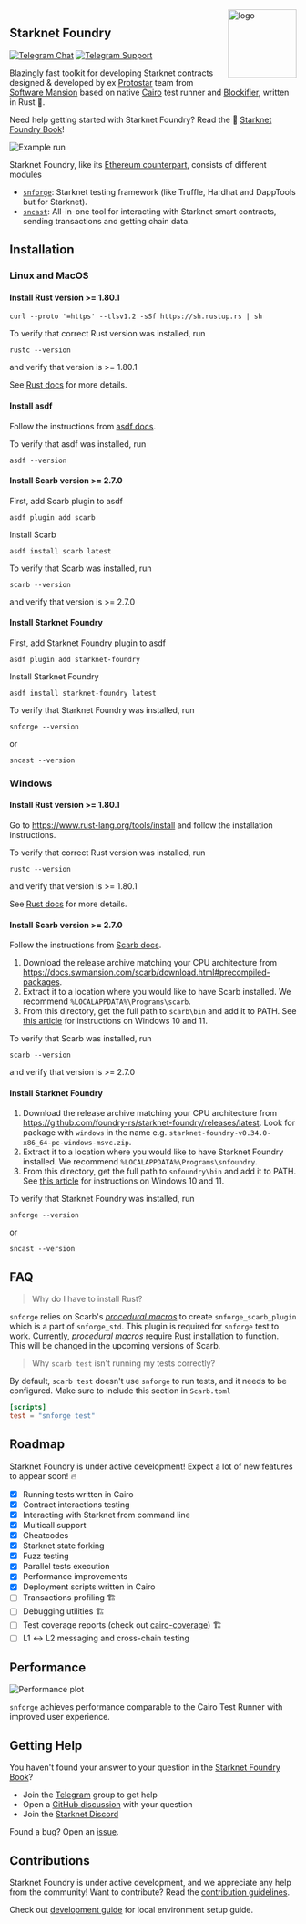 <img src="./docs/src/images/logo.png" alt="logo" width="120" align="right" />

## Starknet Foundry

[![Telegram Chat][tg-badge]][tg-url] [![Telegram Support][tg-support-badge]][tg-support-url]

[tg-badge]: https://img.shields.io/endpoint?color=neon&logo=telegram&label=chat&style=flat-square&url=https%3A%2F%2Ftg.sumanjay.workers.dev%2Fstarknet_foundry

[tg-url]: https://t.me/starknet_foundry

[tg-support-badge]: https://img.shields.io/endpoint?color=neon&logo=telegram&label=support&style=flat-square&url=https%3A%2F%2Ftg.sumanjay.workers.dev%2Fstarknet_foundry_support

[tg-support-url]: https://t.me/starknet_foundry_support


Blazingly fast toolkit for developing Starknet contracts designed & developed by
ex [Protostar](https://github.com/software-mansion/protostar) team from [Software Mansion](https://swmansion.com) based
on native [Cairo](https://github.com/starkware-libs/cairo) test runner
and [Blockifier](https://github.com/starkware-libs/blockifier), written in Rust 🦀.

Need help getting started with Starknet Foundry? Read the
📖 [Starknet Foundry Book](https://foundry-rs.github.io/starknet-foundry/)!

![Example run](.github/images/demo.gif)

Starknet Foundry, like its [Ethereum counterpart](https://github.com/foundry-rs/foundry), consists of different modules

- [`snforge`](https://github.com/foundry-rs/starknet-foundry/tree/master/crates/forge): Starknet testing
  framework (like Truffle, Hardhat and DappTools but for Starknet).
- [`sncast`](https://github.com/foundry-rs/starknet-foundry/tree/master/crates/sncast): All-in-one tool for
  interacting with Starknet smart contracts, sending transactions and getting chain data.

## Installation

### Linux and MacOS

#### Install Rust version >= 1.80.1

```shell
curl --proto '=https' --tlsv1.2 -sSf https://sh.rustup.rs | sh
```

To verify that correct Rust version was installed, run

```shell
rustc --version
```

and verify that version is >= 1.80.1

See [Rust docs](https://doc.rust-lang.org/beta/book/ch01-01-installation.html#installation) for more details.

#### Install asdf

Follow the instructions from [asdf docs](https://asdf-vm.com/guide/getting-started.html#getting-started).

To verify that asdf was installed, run

```shell
asdf --version
```

#### Install Scarb version >= 2.7.0

First, add Scarb plugin to asdf

```shell
asdf plugin add scarb
```

Install Scarb

```shell
asdf install scarb latest
```

To verify that Scarb was installed, run

```shell
scarb --version
```

and verify that version is >= 2.7.0

#### Install Starknet Foundry

First, add Starknet Foundry plugin to asdf

```shell
asdf plugin add starknet-foundry
```

Install Starknet Foundry

```shell
asdf install starknet-foundry latest
```

To verify that Starknet Foundry was installed, run

```shell
snforge --version
```

or

```shell
sncast --version
```

### Windows

#### Install Rust version >= 1.80.1

Go to https://www.rust-lang.org/tools/install and follow the installation instructions.

To verify that correct Rust version was installed, run

```shell
rustc --version
```

and verify that version is >= 1.80.1

See [Rust docs](https://doc.rust-lang.org/beta/book/ch01-01-installation.html#installation) for more details.

#### Install Scarb version >= 2.7.0

Follow the instructions from [Scarb docs](https://docs.swmansion.com/scarb/download.html#windows).

1. Download the release archive matching your CPU architecture
   from https://docs.swmansion.com/scarb/download.html#precompiled-packages.
2. Extract it to a location where you would like to have Scarb installed. We recommend `%LOCALAPPDATA%\Programs\scarb`.
3. From this directory, get the full path to `scarb\bin` and add it to PATH.
   See [this article](https://www.architectryan.com/2018/03/17/add-to-the-path-on-windows-10/) for instructions on
   Windows 10 and 11.

To verify that Scarb was installed, run

```shell
scarb --version
```

and verify that version is >= 2.7.0

#### Install Starknet Foundry

1. Download the release archive matching your CPU architecture
   from https://github.com/foundry-rs/starknet-foundry/releases/latest. Look for package with `windows` in the name e.g.
   `starknet-foundry-v0.34.0-x86_64-pc-windows-msvc.zip`.
2. Extract it to a location where you would like to have Starknet Foundry installed. We recommend
   `%LOCALAPPDATA%\Programs\snfoundry`.
3. From this directory, get the full path to `snfoundry\bin` and add it to PATH.
   See [this article](https://www.architectryan.com/2018/03/17/add-to-the-path-on-windows-10/) for instructions on
   Windows 10 and 11.

To verify that Starknet Foundry was installed, run

```shell
snforge --version
```

or

```shell
sncast --version
```

## FAQ

> Why do I have to install Rust?

`snforge` relies on Scarb's [_procedural macros_](https://github.com/foundry-rs/starknet-foundry/issues/2299) to create
`snforge_scarb_plugin` which is a part of `snforge_std`.
This plugin is required for `snforge` test to work.
Currently, _procedural macros_ require Rust installation to function.
This will be changed in the upcoming versions of Scarb.

> Why `scarb test` isn't running my tests correctly?

By default, `scarb test` doesn't use `snforge` to run tests, and it needs to be configured.
Make sure to include this section in `Scarb.toml`

```toml
[scripts]
test = "snforge test"
```

## Roadmap

Starknet Foundry is under active development! Expect a lot of new features to appear soon! 🔥

- [x] Running tests written in Cairo
- [x] Contract interactions testing
- [x] Interacting with Starknet from command line
- [x] Multicall support
- [x] Cheatcodes
- [x] Starknet state forking
- [x] Fuzz testing
- [x] Parallel tests execution
- [x] Performance improvements
- [x] Deployment scripts written in Cairo
- [ ] Transactions profiling 🏗️
- [ ] Debugging utilities 🏗️
- [ ] Test coverage reports (check out [cairo-coverage](https://github.com/software-mansion/cairo-coverage)) 🏗️
- [ ] L1 ↔ L2 messaging and cross-chain testing

## Performance

![Performance plot](.github/images/plot.png)

`snforge` achieves performance comparable to the Cairo Test Runner with improved user experience.

## Getting Help

You haven't found your answer to your question in
the [Starknet Foundry Book](https://foundry-rs.github.io/starknet-foundry/)?

- Join the [Telegram](https://t.me/starknet_foundry_support) group to get help
- Open a [GitHub discussion](https://github.com/foundry-rs/starknet-foundry/discussions) with your question
- Join the [Starknet Discord](https://discord.com/invite/starknet-community)

Found a bug? Open an [issue](https://github.com/foundry-rs/starknet-foundry/issues).

## Contributions

Starknet Foundry is under active development, and we appreciate any help from the community! Want to contribute? Read
the [contribution guidelines](./CONTRIBUTING.md).

Check out [development guide](https://foundry-rs.github.io/starknet-foundry/development/environment-setup.html) for
local environment setup guide.
